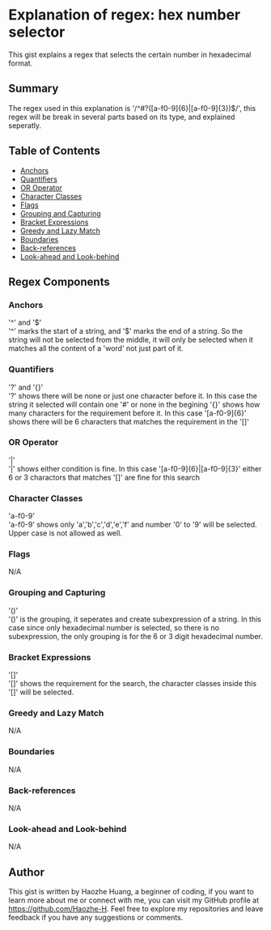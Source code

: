 # Explanation of regex: hex number selector

This gist explains a regex that selects the certain number in hexadecimal format.

## Summary

The regex used in this explanation is '/^#?([a-f0-9]{6}|[a-f0-9]{3})$/', this regex will be break in several parts based on its type, and explained seperatly.

## Table of Contents

- [Anchors](#anchors)
- [Quantifiers](#quantifiers)
- [OR Operator](#or-operator)
- [Character Classes](#character-classes)
- [Flags](#flags)
- [Grouping and Capturing](#grouping-and-capturing)
- [Bracket Expressions](#bracket-expressions)
- [Greedy and Lazy Match](#greedy-and-lazy-match)
- [Boundaries](#boundaries)
- [Back-references](#back-references)
- [Look-ahead and Look-behind](#look-ahead-and-look-behind)

## Regex Components

### Anchors

'^' and '\$'\
'^' marks the start of a string, and '$' marks the end of a string. So the string will not be selected from the middle, it will only be selected when it matches all the content of a 'word' not just part of it.

### Quantifiers

'?' and '{}'\
'?' shows there will be none or just one character before it. In this case the string it selected will contain one '#' or none in the begining
'{}' shows how many characters for the requirement before it. In this case '[a-f0-9]{6}' shows there will be 6 characters that matches the requirement in the '[]'

### OR Operator

'|'\
'|' shows either condition is fine. In this case '[a-f0-9]{6}|[a-f0-9]{3}' either 6 or 3 charactors that matches '[]' are fine for this search

### Character Classes

'a-f0-9'\
'a-f0-9' shows only 'a','b','c','d','e','f' and number '0' to '9' will be selected. Upper case is not allowed as well.

### Flags

N/A

### Grouping and Capturing

'()'\
'()' is the grouping, it seperates and create subexpression of a string. In this case since only hexadecimal number is selected, so there is no subexpression, the only grouping is for the 6 or 3 digit hexadecimal number.

### Bracket Expressions

'[]'\
'[]' shows the requirement for the search, the character classes inside this '[]' will be selected.

### Greedy and Lazy Match

N/A

### Boundaries

N/A

### Back-references

N/A

### Look-ahead and Look-behind

N/A

## Author

This gist is written by Haozhe Huang, a beginner of coding, if you want to learn more about me or connect with me, you can visit my GitHub profile at https://github.com/Haozhe-H. Feel free to explore my repositories and leave feedback if you have any suggestions or comments.
